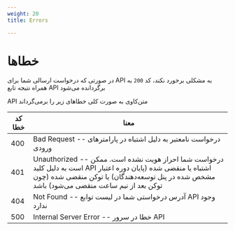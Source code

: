 ```yaml
---
weight: 20
title: Errors

---
```


# خطاها

<aside class="notice">در صورتی که درخواست ارسالی شما برای API به مشکلی برخورد نکند، کد 
<code>200</code> به همراه نتیجه تابع API برگردانده می‌شود
</aside>

API متن‌کاوی به صورت کلی خطاهای زیر را برمی‌گرداند


کد خطا | معنا
---------- | -------
400 | Bad Request -- درخواست نامعتبر به دلیل اشتباه در پارامترهای ورودی
401 | Unauthorized -- درخواست شما احراز هویت نشده است. ممکن است به دلیل کلید API اشتباه یا منقضی شده (پایان دوره اعتبار مشخص شده در پنل توسعه‌دهندگان) یا توکن منقضی شده (چون توکن بعد از نیم ساعت منقضی می‌شود) باشد
404 | Not Found -- آدرس درخواستی شما در لیست توابع API وجود ندارد 
500 | Internal Server Error -- خطا در سرور API 